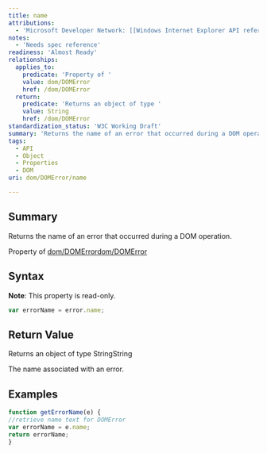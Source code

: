 ```yaml
---
title: name
attributions:
  - 'Microsoft Developer Network: [[Windows Internet Explorer API reference](http://msdn.microsoft.com/en-us/library/ie/hh828809%28v=vs.85%29.aspx) Article]'
notes:
  - 'Needs spec reference'
readiness: 'Almost Ready'
relationships:
  applies_to:
    predicate: 'Property of '
    value: dom/DOMError
    href: /dom/DOMError
  return:
    predicate: 'Returns an object of type '
    value: String
    href: /dom/DOMError
standardization_status: 'W3C Working Draft'
summary: 'Returns the name of an error that occurred during a DOM operation.'
tags:
  - API
  - Object
  - Properties
  - DOM
uri: dom/DOMError/name

---
```

## <span>Summary</span>

Returns the name of an error that occurred during a DOM operation.

Property of [dom/DOMError](/dom/DOMError)[dom/DOMError](/dom/DOMError)

## <span>Syntax</span>

**Note**: This property is read-only.

``` js
var errorName = error.name;
```

## <span>Return Value</span>

Returns an object of type StringString

The name associated with an error.

## <span>Examples</span>

``` js
function getErrorName(e) {
//retrieve name text for DOMError
var errorName = e.name;
return errorName;
}
```

